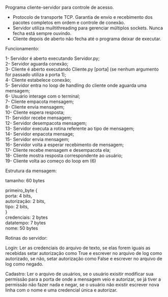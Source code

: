 Programa cliente-servidor para controle de acesso.

- Protocolo de transporte TCP. Garantia de envio e recebimento dos pacotes completos em ordem e controle de conexão.
- Servidor utiliza muiltithreading para gerenciar múltiplos sockets. Nunca fecha está sempre ouvindo.
- Cliente depois de aberto não fecha até o programa deixar de executar.

Funcionamento:

1- Servidor é aberto executando Servidor.py;  
2- Servidor aguarda conexão;  
3- Cliente é aberto executando Cliente.py [porta] (se nenhum argumento for passado utiliza a porta 1);  
4- Cliente estabelece conexão;  
5- Servidor entra no loop de handling do cliente onde aguarda uma mensagem;  
6- Usuário interage com o terminal;  
7- Cliente empacota mensagem;  
8- Cliente envia mensagem;  
10- Cliente espera resposta;  
11- Servidor recebe mensagem;  
12- Servidor desempacota mensagem;  
13- Servidor executa a rotina referente ao tipo de mensagem;  
14- Servidor enpacota mensage;  
15- Servidor envia mensagem;  
16- Servidor volta a esperar recebimento de mensagem;  
17- Cliente recebe mensagem e desempacota ela;  
18- Cliente mostra resposta correspondente ao usuário;  
19- Cliente volta ao começo do loop em (6)  

Estrutura da mensagem:

tamanho: 60 bytes  

primeiro_byte {  
  porta: 4 bits,  
  autorização: 2 bits,  
  tipo: 2 bits,  
}  
credenciais: 2 bytes  
datatempo: 7 bytes  
nome: 50 bytes  

Rotinas do servidor:

Login:
Ler as credenciais do arquivo de texto, se elas forem iguais as recebidas setar autorização como True e escrever no arquivo de log como autorizado, 
se não, setar autorização como False e escrever no arquivo de log como negado.

Cadastro:
Ler o arquivo de usuários, se o usuário exisitir modificar sua permissão para a porta de onde a mensagem veio e autorizar, 
se já tiver a permissão não fazer nada e negar, se o usuário não existir escrever nova linha com o nome e uma credencial única e autorizar.
